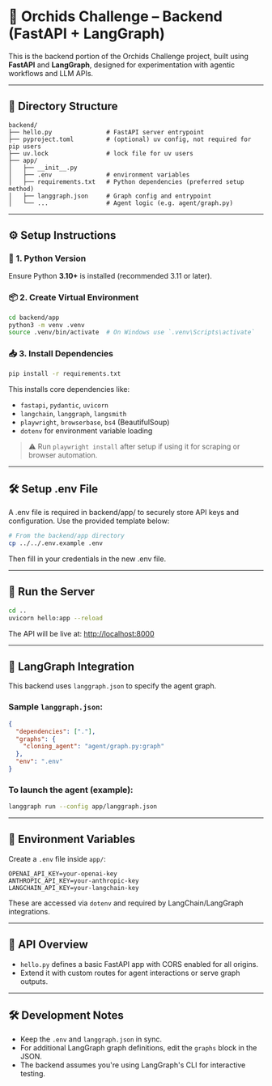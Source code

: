 # 🧠 Orchids Challenge – Backend (FastAPI + LangGraph)

This is the backend portion of the Orchids Challenge project, built using **FastAPI** and **LangGraph**, designed for experimentation with agentic workflows and LLM APIs.

---

## 📁 Directory Structure

```
backend/
├── hello.py               # FastAPI server entrypoint
├── pyproject.toml         # (optional) uv config, not required for pip users
├── uv.lock                # lock file for uv users
├── app/
│   ├── __init__.py
│   ├── .env               # environment variables
│   ├── requirements.txt   # Python dependencies (preferred setup method)
│   ├── langgraph.json     # Graph config and entrypoint
│   └── ...                # Agent logic (e.g. agent/graph.py)
```

---

## ⚙️ Setup Instructions

### 🐍 1. Python Version

Ensure Python **3.10+** is installed (recommended 3.11 or later).

### 📦 2. Create Virtual Environment

```bash
cd backend/app
python3 -m venv .venv
source .venv/bin/activate  # On Windows use `.venv\Scripts\activate`
```

### 📥 3. Install Dependencies

```bash
pip install -r requirements.txt
```

This installs core dependencies like:

- `fastapi`, `pydantic`, `uvicorn`
- `langchain`, `langgraph`, `langsmith`
- `playwright`, `browserbase`, `bs4` (BeautifulSoup)
- `dotenv` for environment variable loading

> ⚠️ Run `playwright install` after setup if using it for scraping or browser automation.

---
## 🛠 Setup .env File
A .env file is required in backend/app/ to securely store API keys and configuration. Use the provided template below:

```bash
# From the backend/app directory
cp ../../.env.example .env
```

Then fill in your credentials in the new .env file.

---

## 🚀 Run the Server

```bash
cd ..
uvicorn hello:app --reload
```

The API will be live at: [http://localhost:8000](http://localhost:8000)

---

## 🔗 LangGraph Integration

This backend uses `langgraph.json` to specify the agent graph.

### Sample `langgraph.json`:
```json
{
  "dependencies": ["."],
  "graphs": {
    "cloning_agent": "agent/graph.py:graph"
  },
  "env": ".env"
}
```

### To launch the agent (example):
```bash
langgraph run --config app/langgraph.json
```

---

## 🔐 Environment Variables

Create a `.env` file inside `app/`:

```env
OPENAI_API_KEY=your-openai-key
ANTHROPIC_API_KEY=your-anthropic-key
LANGCHAIN_API_KEY=your-langchain-key
```

These are accessed via `dotenv` and required by LangChain/LangGraph integrations.

---

## 🧪 API Overview

- `hello.py` defines a basic FastAPI app with CORS enabled for all origins.
- Extend it with custom routes for agent interactions or serve graph outputs.

---

## 🛠 Development Notes

- Keep the `.env` and `langgraph.json` in sync.
- For additional LangGraph graph definitions, edit the `graphs` block in the JSON.
- The backend assumes you're using LangGraph's CLI for interactive testing.
